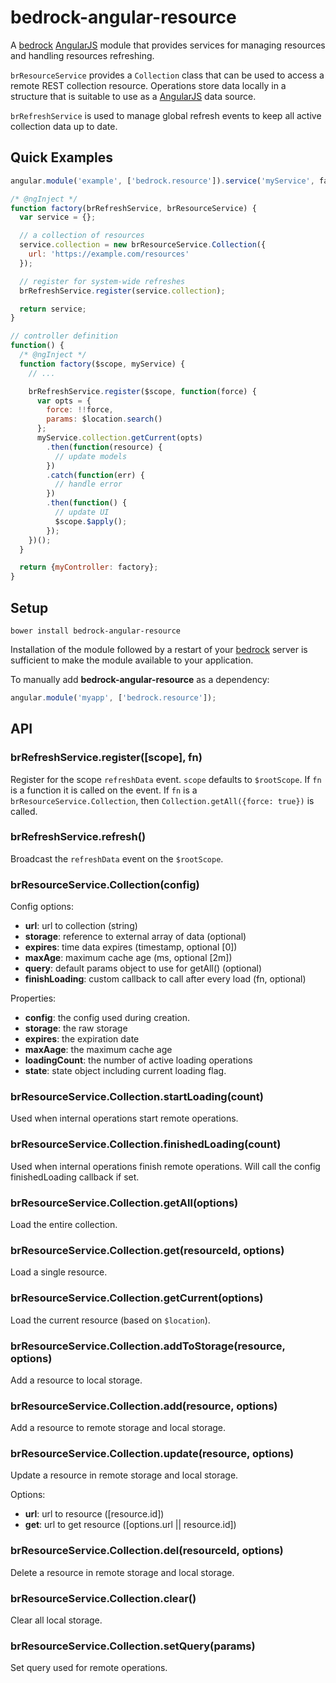 # bedrock-angular-resource

A [bedrock][] [AngularJS][] module that provides services for managing
resources and handling resources refreshing.

`brResourceService` provides a `Collection` class that can be used to access
a remote REST collection resource. Operations store data locally in a
structure that is suitable to use as a [AngularJS][] data source.

`brRefreshService` is used to manage global refresh events to keep all
active collection data up to date.

## Quick Examples

```js
angular.module('example', ['bedrock.resource']).service('myService', factory);

/* @ngInject */
function factory(brRefreshService, brResourceService) {
  var service = {};

  // a collection of resources
  service.collection = new brResourceService.Collection({
    url: 'https://example.com/resources'
  });

  // register for system-wide refreshes
  brRefreshService.register(service.collection);

  return service;
}
```

```js
// controller definition
function() {
  /* @ngInject */
  function factory($scope, myService) {
    // ...

    brRefreshService.register($scope, function(force) {
      var opts = {
        force: !!force,
        params: $location.search()
      };
      myService.collection.getCurrent(opts)
        .then(function(resource) {
          // update models
        })
        .catch(function(err) {
          // handle error
        })
        .then(function() {
          // update UI
          $scope.$apply();
        });
    })();
  }

  return {myController: factory};
}
```

## Setup

```
bower install bedrock-angular-resource
```

Installation of the module followed by a restart of your [bedrock][] server
is sufficient to make the module available to your application.

To manually add **bedrock-angular-resource** as a dependency:

```js
angular.module('myapp', ['bedrock.resource']);
```

## API

### brRefreshService.register([scope], fn)

Register for the scope `refreshData` event. `scope` defaults to
`$rootScope`. If `fn` is a function it is called on the event. If `fn` is a
`brResourceService.Collection`, then `Collection.getAll({force: true})` is
called.

### brRefreshService.refresh()

Broadcast the `refreshData` event on the `$rootScope`.

### brResourceService.Collection(config)

Config options:
- **url**: url to collection (string)
- **storage**: reference to external array of data (optional)
- **expires**: time data expires (timestamp, optional [0])
- **maxAge**: maximum cache age (ms, optional [2m])
- **query**: default params object to use for getAll() (optional)
- **finishLoading**: custom callback to call after every load (fn, optional)

Properties:
- **config**: the config used during creation.
- **storage**: the raw storage
- **expires**: the expiration date
- **maxAage**: the maximum cache age
- **loadingCount**: the number of active loading operations
- **state**: state object including current loading flag.

### brResourceService.Collection.startLoading(count)

Used when internal operations start remote operations.

### brResourceService.Collection.finishedLoading(count)

Used when internal operations finish remote operations. Will call the config
finishedLoading callback if set.

### brResourceService.Collection.getAll(options)

Load the entire collection.

### brResourceService.Collection.get(resourceId, options)

Load a single resource.

### brResourceService.Collection.getCurrent(options)

Load the current resource (based on `$location`).

### brResourceService.Collection.addToStorage(resource, options)

Add a resource to local storage.

### brResourceService.Collection.add(resource, options)

Add a resource to remote storage and local storage.

### brResourceService.Collection.update(resource, options)

Update a resource in remote storage and local storage.

Options:
- **url**: url to resource ([resource.id])
- **get**: url to get resource ([options.url || resource.id])

### brResourceService.Collection.del(resourceId, options)

Delete a resource in remote storage and local storage.

### brResourceService.Collection.clear()

Clear all local storage.

### brResourceService.Collection.setQuery(params)

Set query used for remote operations.

[bedrock]: https://github.com/digitalbazaar/bedrock
[AngularJS]: https://github.com/angular/angular.js
